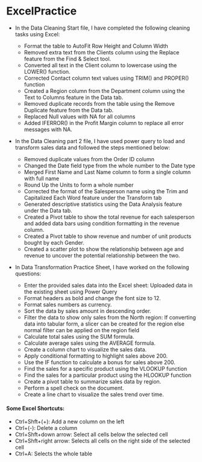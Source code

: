 # ExcelPractice

- In the Data Cleaning Start file, I have completed the following cleaning tasks using Excel:
  
  - Format the table to AutoFit Row Height and Column Width
  - Removed extra text from the Clients column using the Replace feature from the Find & Select tool.
  - Converted all text in the Client column to lowercase using the LOWER() function.
  - Corrected Contact column text values using TRIM() and PROPER() function
  - Created a Region column from the Department column using the Text to Columns feature in the Data tab.
  - Removed duplicate records from the table using the Remove Duplicate feature from the Data tab.
  - Replaced Null values with NA for all columns
  - Added IFERROR() in the Profit Margin column to replace all error messages with NA.

- In the Data Cleaning part 2 file, I have used power query to load and transform sales data and followed the steps mentioned below:
  - Removed duplicate values from the Order ID column
  - Changed the Date field type from the whole number to the Date type
  - Merged First Name and Last Name column to form a single column with full name
  - Round Up the Units to form a whole number
  - Corrected the format of the Salesperson name using the Trim and Capitalized Each Word feature under the Transform tab
  - Generated descriptive statistics using the Data Analysis feature under the Data tab.
  - Created a Pivot table to show the total revenue for each salesperson and added data bars using condition formatting in the revenue column.
  - Created a Pivot table to show revenue and number of unit products bought by each Gender.
  - Created a scatter plot to show the relationship between age and revenue to uncover the potential relationship between the two.
 
- In Data Transformation Practice Sheet, I have worked on the following questions:
  - Enter the provided sales data into the Excel sheet: Uploaded data in the existing sheet using Power Query
  - Format headers as bold and change the font size to 12.
  - Format sales numbers as currency.
  - Sort the data by sales amount in descending order.
  - Filter the data to show only sales from the North region: If converting data into tabular form, a slicer can be created for the region else normal filter can be applied on the region field
  - Calculate total sales using the SUM formula.
  - Calculate average sales using the AVERAGE formula.
  - Create a column chart to visualize the sales data.
  - Apply conditional formatting to highlight sales above 200.
  - Use the IF function to calculate a bonus for sales above 200.
  - Find the sales for a specific product using the VLOOKUP function
  - Find the sales for a particular product using the HLOOKUP function
  - Create a pivot table to summarize sales data by region.
  - Perform a spell check on the document.
  - Create a line chart to visualize the sales trend over time.


#### Some Excel Shortcuts:

- Ctrl+Shft+(+): Add a new column on the left
- Ctrl+(-): Delete a column
- Ctrl+Shft+down arrow: Select all cells below the selected cell
- Ctrl+Shft+right arrow: Selects all cells on the right side of the selected cell
- Ctrl+A: Selects the whole table
